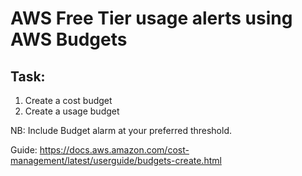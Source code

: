 # AWS Free Tier usage alerts using AWS Budgets

## Task:

1. Create a cost budget
2. Create a usage budget

NB: Include Budget alarm at your preferred threshold.


Guide:
https://docs.aws.amazon.com/cost-management/latest/userguide/budgets-create.html